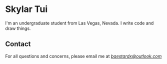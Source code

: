 # Skylar Tui
I'm an undergraduate student from Las Vegas, Nevada. I write code and draw things.

## Contact
For all questions and concerns, please email me at *baestardx@outlook.com*
